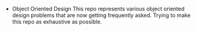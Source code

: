 * Object Oriented Design
   This repo represents various object oriented design problems that are now getting frequently asked.
   Trying to make this repo as exhaustive as possible. 